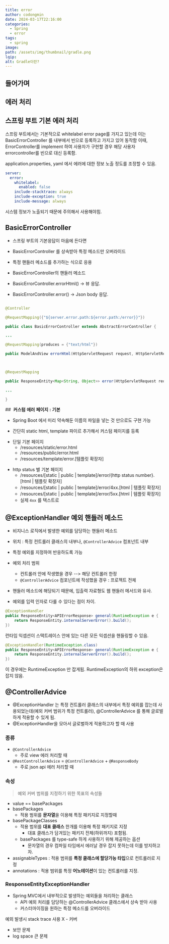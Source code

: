 ```yaml
---
title: error
author: codongmin
date: 2024-03-17T22:16:00
categories:
  - Spring
  - error
tags:
  - spring
image: 
path: /assets/img/thumbnail/gradle.png
lqip: 
alt: Gradle이란?
---
```


  
## 들어가며


  

## **에러** **처리**

  

## **스프링** **부트** **기본** **에러** **처리**

스프링 부트에서는 기본적으로 whitelabel error page를 가지고 있는데 이는 BasicErrorController 를 내부에서 빈으로 등록하고 가지고 있어 동작함 이때, ErrorController를 implement 하여 사용자가 구현할 경우 해당 사용자 errorcontroller를 빈으로 대신 등록함. 

  

application.properties, yaml 에서 에러에 대한 정보 노출 정도를 조정할 수 있음. 

```yaml
server:
  error:
    whitelabel:
      enabled: false
    include-stacktrace: always
    include-exception: true
    include-message: always
```

  

시스템 정보가 노출되기 때문에 주의해서 사용해야힘.

  

## **BasicErrorController** 

- 스프링 부트의 기본응답이 마음에 든다면 

* BasicErrorController 를 상속받아 특정 메소드만 오버라이드 

* 특정 핸들러 메소드를 추가하는 식으로 응용

* BasicErrorController의 핸들러 메소드 

* BasicErrorController.errorHtml() -> 뷰 응답.

* BasicErrorController.error() -> Json body 응답.

```java

@Controller

@RequestMapping({"${server.error.path:${error.path:/error}}"})

public class BasicErrorController extends AbstractErrorController {

...

@RequestMapping(produces = {"text/html"})

public ModelAndView errorHtml(HttpServletRequest request, HttpServletResponse response) {...}

  

@RequestMapping

public ResponseEntity<Map<String, Object>> error(HttpServletRequest request) {...}

...

}

```

  

  

##  **커스텀** **에러** **페이지** **:** **기본** 

- Spring Boot 에서 미리 약속해둔 이름의 파일을 넣는 것 만으로도 구현 가능 
* 간단히 static html, template 파이르 추가해서 커스텀 페이지를 등록
- 단일 기본 페이지 
	* /resources/static/error.html
	* /resources/public/error.html
	* /resources/template/error.[템플릿 확장자]
* http status 별 기본 페이지 
	* /resources/[static | public | template]/error/{http status number}.[html | 템플릿 확장자]
	* /resources/[static | public | template]/error/4xx.[html | 템플릿 확장자]
	* /resources/[static | public | template]/error/5xx.[html | 템플릿 확장자]
	* 실제 `4xx` 를 텍스트로


## @ExceptionHandler 예외 핸들러 메소드
- 비지니스 로직에서 발생한 예외를 담당하는 핸들러 메소드   
- 위치 : 특정 컨트롤러 클래스의 내부나, `@ControllerAdvice` 컴포넌트 내부
- 특정 예외를 지정하여 반응하도록 가능 
- 예외 처리 범위 
	- 컨트롤러 안에 작생했을 경우 --> 해당 컨트롤러 한정
	- `@ControllerAdvice` 컴포넌트에 작성했을 경우 : 프로젝트 전체 

- 핸들러 메소드에 해당되기 때문에, 입출력 자료형도 웹 핸들러 메서드와 유사.
- 예외를 입력 인자로 다룰 수 있다는 점이 차이.

```java
@ExceptionHandler
public ResponseEntity<APIErrorResponse> general(RuntimeException e {
	return ResponseEntity.internalServerError().build();
})
```

런타임 익셉션이 스택트레이스 안에 있는 다른 모든 익셉션을 핸들링할 수 있음. 

```java
@ExceptionHandler(RuntimeException.class)
public ResponseEntity<APIErrorResponse> general(RuntimeException e {
	return ResponseEntity.internalServerError().build();
})
```
이 경우에는 RuntimeException 만 잡게됨. RuntimeException의 하위 exception은 잡지 않음. 

## @ControllerAdvice
- @ExceptionHandler 는 특정 컨트롤러 클래스의 내부에서 특정 예외를 잡는데 사용되었는데(예외 커버 범위가 특정 컨트롤러), @ControllerAdvice 를 통해 글로벌하게 적용할 수 있게 됨. 
- @ExceptionHandler을 모아서 글로벌하게 적용하고자 할 때 사용

### 종류 
- `@ControllerAdvice`
	- 주로 view 에러 처리할 때
- `@RestControllerAdvice` = `@ControllerAdvice` + `@ResponseBody`
	- 주로 json api 에러 처리할 때

### 속성
> 예외 커버 범위를 지정하기 위한 목표의 속성들 
- value == basePackages
- basePackages
	- 적용 범위를 **문자열**을 이용해 특정 패키지로 지정할때
- basePackageClasses
	- 적용 범위를 **대표 클래스** 한개를 이용해 특정 패키지로 지정
		- 대표 클래스가 담겨있는 패키지 전체(하위까지) 포함됨.
	- basePackages 를 type-safe 하게 사용하기 위해 제공하는 옵션
		- 문자열의 경우 컴파일 타임에서 에러날 경우 잡지 못하는데 이를 방지하고자.
- assignableTypes : 적용 범위를 **특정 클래스에 할당가능 타입**으로 컨트롤러로 지정 
- annotations : 적용 범위를 특정 **어노테이션**이 있는 컨트롤러를 지정.

### ResponseEntityExceptionHandler
- Spring MVC에서 내부적으로 발생하는 예외들을 처리하는 클래스 
	- API 예외 처리를 담당하는 @ControllerAdvice 클래스에서 상속 받아 사용 
	- 커스터마이징을 원하는 특정 메소드를 오버라이드






예외 발생시 stack trace 사용 X - 커버
- 보안 문제 
- log space 큰 문제
